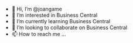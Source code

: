 - 👋 Hi, I’m @joangame
- 👀 I’m interested in Business Central
- 🌱 I’m currently learning Business Central
- 💞️ I’m looking to collaborate on Business Central
- 📫 How to reach me ...

<!---
joangame/joangame is a ✨ special ✨ repository because its `README.md` (this file) appears on your GitHub profile.
You can click the Preview link to take a look at your changes.
--->
